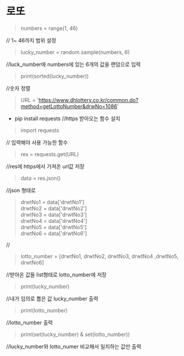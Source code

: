 # 로또

> numbers = range(1, 46)

// 1~ 46까지 범위 설정

>lucky_number = random.sample(numbers, 6)

//luck_number에 numbers에 있는 6개의 값을 랜덤으로 입력


>print(sorted(lucky_number))

//숫자 정렬


>URL = 'https://www.dhlottery.co.kr/common.do?method=getLottoNumber&drwNo=1086'

- pip install requests //https      받아오는 함수 설치

> import requests

// 입력해야 사용 가능한 함수

>res = requests.get(URL)

//res에 https에서 가져온 url값 저장

>data = res.json()

//json 형태로

> drwtNo1 = data['drwtNo1']   
>drwtNo2 = data['drwtNo2']  
>drwtNo3 = data['drwtNo3']  
>drwtNo4 = data['drwtNo4']  
>drwtNo5 = data['drwtNo5']  
>drwtNo6 = data['drwtNo6']

//

>lotto_number = [drwtNo1, drwtNo2, drwtNo3, drwtNo4 ,drwtNo5, drwtNo6]

//받아온 값들 list형태로 lotto_number에 저장

>print(lucky_number)

//내가 임의로 뽑은 값 lucky_number 출력

>print(lotto_number)

//lotto_number 출력

>print(set(lucky_number) & set(lotto_number))

//lucky_number와 lotto_numer 비교해서 일치하는 값만 출력